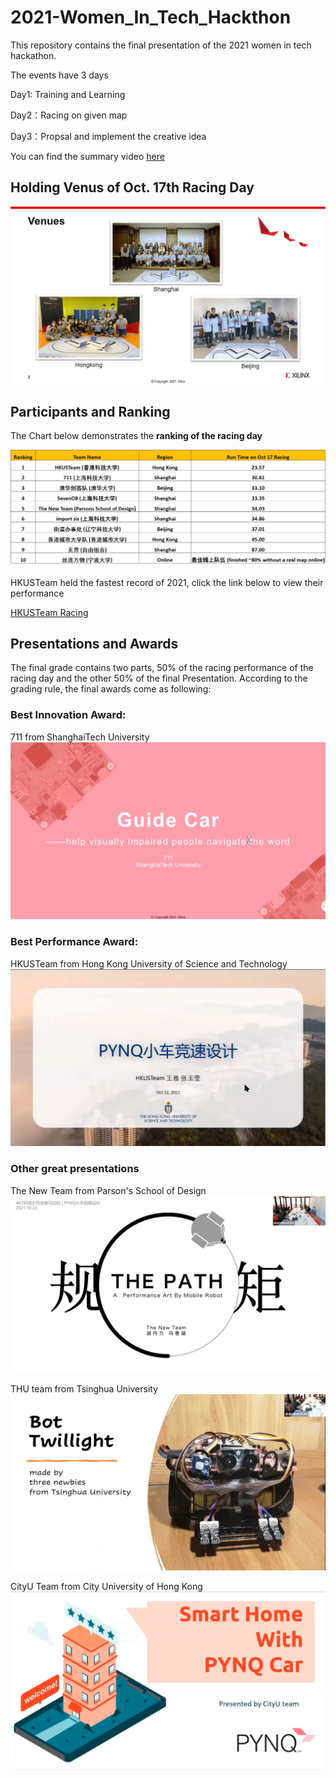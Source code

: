 # 2021-Women_In_Tech_Hackthon
This repository contains the final presentation of the 2021 women in tech hackathon.

The events have 3 days

Day1: Training and Learning

Day2：Racing on given map

Day3：Propsal and implement the creative idea

You can find the summary video [here](https://youtu.be/r4me5AmvQ1o)

## Holding Venus of Oct. 17th Racing Day

[![holding](img/holding_venus.png)](https://youtu.be/r4me5AmvQ1o)

## Participants and Ranking

The Chart below demonstrates the **ranking of the racing day**

![ranking](img/ranking.png)

HKUSTeam held the fastest record of 2021, click the link below to view their performance

[HKUSTeam Racing](https://youtu.be/6zkFTHvw0rw)

## Presentations and Awards

The final grade contains two parts, 50% of the racing performance of the racing day and the other 50% of the final Presentation. According to the grading rule, the final awards come as following:

### Best Innovation Award: 
711 from ShanghaiTech University
[![711_pre](/img/711_pre.png)](https://youtu.be/HorqFNmhYJc)


### Best Performance Award: 

HKUSTeam from Hong Kong University of Science and Technology
[![HKUST_pre](img/HKUST_Pre.png)](https://youtu.be/l6C9estO0_8) 

### Other great presentations
The New Team from Parson's School of Design 
[![THE_PATH_Pre](/img/The_PATH_Pre.png)](https://youtu.be/VRr0CNRPhaw)

THU team from Tsinghua University
[![THU](img/THU_pre.png)](https://youtu.be/kdRjoUWxcL4)

CityU Team from City University of Hong Kong 
[![CityU](img/cityU_pre.png)](https://youtu.be/NWYWV4WW_nM)

